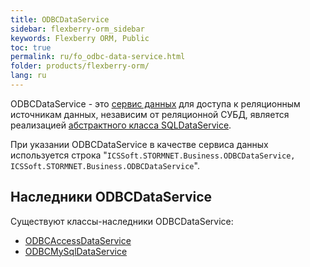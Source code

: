 ```yaml
---
title: ODBCDataService
sidebar: flexberry-orm_sidebar
keywords: Flexberry ORM, Public
toc: true
permalink: ru/fo_odbc-data-service.html
folder: products/flexberry-orm/
lang: ru
---
```


ODBCDataService - это [сервис данных](fo_data-service.html) для доступа к реляционным источникам данных, независим от реляционной СУБД, является реализацией [абстрактного класса SQLDataService](fo_sql-data-service.html).

При указании ODBCDataService в качестве сервиса данных используется строка "`ICSSoft.STORMNET.Business.ODBCDataService, ICSSoft.STORMNET.Business.ODBCDataService`".

## Наследники ODBCDataService

Существуют классы-наследники ODBCDataService:

* [ODBCAccessDataService](fo_odbc-access-data-service.html)
* [ODBCMySqlDataService](fo_odbc-my-sql-data-service.html)
